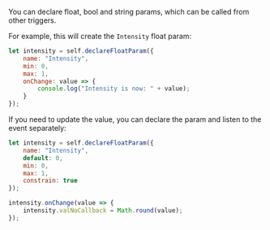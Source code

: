 You can declare float, bool and string params, which can be called from other triggers.

For example, this will create the `Intensity` float param:

```js
let intensity = self.declareFloatParam({
    name: "Intensity",
    min: 0,
    max: 1,
    onChange: value => {
        console.log("Intensity is now: " + value);
    }
});
```

If you need to update the value, you can declare the param and listen to the event separately:

```js
let intensity = self.declareFloatParam({
    name: "Intensity",
    default: 0,
    min: 0,
    max: 1,
    constrain: true
});

intensity.onChange(value => {
    intensity.valNoCallback = Math.round(value);
});
```
